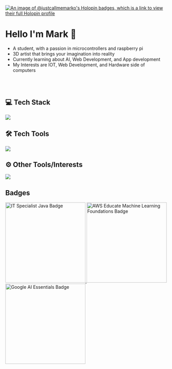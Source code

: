 [![An image of @justcallmemarko's Holopin badges, which is a link to view their full Holopin profile](https://holopin.me/justcallmemarko)](https://holopin.io/@justcallmemarko)
<br>
# Hello I'm Mark 👋
 - A student, with a passion in microcontrollers and raspberry pi <br />
 - 3D artist that brings your imagination into reality<br />
 - Currently learning about AI, Web Development, and App development<br />
 - My Interests are IOT, Web Development, and Hardware side of computers
<br>
<br>

## 💻 Tech Stack 
<p align="left">
  <a href="https://skillicons.dev">
    <img src="https://skillicons.dev/icons?i=html,css,tailwindcss,javascript,typescript,react,next,java,py,mysql" />
  </a>
</p>

## 🛠️ Tech Tools 
<p align="left">
  <a href="https://skillicons.dev">
    <img src="https://skillicons.dev/icons?i=figma,pycharm,fastapi,vscode,vite,nodejs,docker,androidstudio,firebase,github" />
  </a>
</p>

## ⚙️ Other Tools/Interests
<p align="left">
  <a href="https://skillicons.dev">
    <img src="https://skillicons.dev/icons?i=raspberrypi,arduino,blender" />
  </a>
</p>

## Badges
<p align ="left">
  <a href="https://www.credly.com/badges/a7a4e82e-4258-491d-951f-ca8c16f0a0f9/public_url">
    <img src="https://images.credly.com/size/220x220/images/2210b6fe-0eda-415a-8aba-6c1400566728/ITS-Badges_Java_1200px.png" alt="IT Specialist Java Badge"
     style="height: 250px; width: 250px;">
  </a>
  <a href="https://www.credly.com/badges/f7052788-b7e3-40cc-b240-568a355a23e4/public_url">
    <img src="https://images.credly.com/images/51984979-f759-49f0-8bb3-5310d364fdbe/image.png" alt="AWS Educate Machine Learning Foundations Badge"
     style="height: 250px; width: 250px;">
  </a>
 <a href="https://www.credly.com/badges/3a3cda19-71ea-41a5-845f-79cb9b20b893/public_url">
    <img src="https://images.credly.com/images/ea3eec65-ddad-4242-9c59-1defac0fa2d9/image.png" alt="Google AI Essentials Badge"
     style="height: 250px; width: 250px;">
  </a>
</p>


